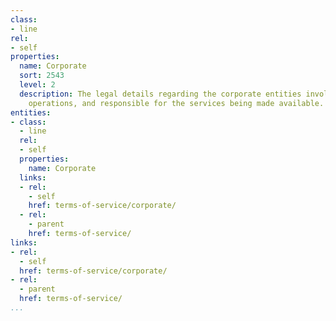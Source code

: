 ```yaml
---
class:
- line
rel:
- self
properties:
  name: Corporate
  sort: 2543
  level: 2
  description: The legal details regarding the corporate entities involved with platform
    operations, and responsible for the services being made available.
entities:
- class:
  - line
  rel:
  - self
  properties:
    name: Corporate
  links:
  - rel:
    - self
    href: terms-of-service/corporate/
  - rel:
    - parent
    href: terms-of-service/
links:
- rel:
  - self
  href: terms-of-service/corporate/
- rel:
  - parent
  href: terms-of-service/
...
```

